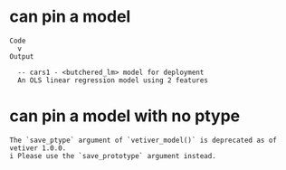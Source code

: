# can pin a model

    Code
      v
    Output
      
      -- cars1 - <butchered_lm> model for deployment 
      An OLS linear regression model using 2 features

# can pin a model with no ptype

    The `save_ptype` argument of `vetiver_model()` is deprecated as of vetiver 1.0.0.
    i Please use the `save_prototype` argument instead.

